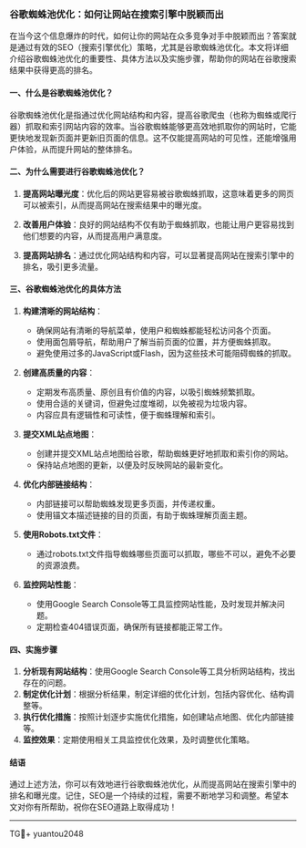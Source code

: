### 谷歌蜘蛛池优化：如何让网站在搜索引擎中脱颖而出

在当今这个信息爆炸的时代，如何让你的网站在众多竞争对手中脱颖而出？答案就是通过有效的SEO（搜索引擎优化）策略，尤其是谷歌蜘蛛池优化。本文将详细介绍谷歌蜘蛛池优化的重要性、具体方法以及实施步骤，帮助你的网站在谷歌搜索结果中获得更高的排名。

#### 一、什么是谷歌蜘蛛池优化？

谷歌蜘蛛池优化是指通过优化网站结构和内容，提高谷歌爬虫（也称为蜘蛛或爬行器）抓取和索引网站内容的效率。当谷歌蜘蛛能够更高效地抓取你的网站时，它能更快地发现新页面并更新旧页面的信息。这不仅能提高网站的可见性，还能增强用户体验，从而提升网站的整体排名。

#### 二、为什么需要进行谷歌蜘蛛池优化？

1. **提高网站曝光度**：优化后的网站更容易被谷歌蜘蛛抓取，这意味着更多的网页可以被索引，从而提高网站在搜索结果中的曝光度。
   
2. **改善用户体验**：良好的网站结构不仅有助于蜘蛛抓取，也能让用户更容易找到他们想要的内容，从而提高用户满意度。
   
3. **提高网站排名**：通过优化网站结构和内容，可以显著提高网站在搜索引擎中的排名，吸引更多流量。

#### 三、谷歌蜘蛛池优化的具体方法

1. **构建清晰的网站结构**：
   - 确保网站有清晰的导航菜单，使用户和蜘蛛都能轻松访问各个页面。
   - 使用面包屑导航，帮助用户了解当前页面的位置，并方便蜘蛛抓取。
   - 避免使用过多的JavaScript或Flash，因为这些技术可能阻碍蜘蛛的抓取。

2. **创建高质量的内容**：
   - 定期发布高质量、原创且有价值的内容，以吸引蜘蛛频繁抓取。
   - 使用合适的关键词，但避免过度堆砌，以免被视为垃圾内容。
   - 内容应具有逻辑性和可读性，便于蜘蛛理解和索引。

3. **提交XML站点地图**：
   - 创建并提交XML站点地图给谷歌，帮助蜘蛛更好地抓取和索引你的网站。
   - 保持站点地图的更新，以便及时反映网站的最新变化。

4. **优化内部链接结构**：
   - 内部链接可以帮助蜘蛛发现更多页面，并传递权重。
   - 使用锚文本描述链接的目的页面，有助于蜘蛛理解页面主题。

5. **使用Robots.txt文件**：
   - 通过robots.txt文件指导蜘蛛哪些页面可以抓取，哪些不可以，避免不必要的资源浪费。

6. **监控网站性能**：
   - 使用Google Search Console等工具监控网站性能，及时发现并解决问题。
   - 定期检查404错误页面，确保所有链接都能正常工作。

#### 四、实施步骤

1. **分析现有网站结构**：使用Google Search Console等工具分析网站结构，找出存在的问题。
2. **制定优化计划**：根据分析结果，制定详细的优化计划，包括内容优化、结构调整等。
3. **执行优化措施**：按照计划逐步实施优化措施，如创建站点地图、优化内部链接等。
4. **监控效果**：定期使用相关工具监控优化效果，及时调整优化策略。

#### 结语

通过上述方法，你可以有效地进行谷歌蜘蛛池优化，从而提高网站在搜索引擎中的排名和曝光度。记住，SEO是一个持续的过程，需要不断地学习和调整。希望本文对你有所帮助，祝你在SEO道路上取得成功！

---

TG💪+ yuantou2048